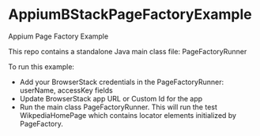 # AppiumBStackPageFactoryExample
Appium Page Factory Example

This repo contains a standalone Java main class file: PageFactoryRunner

To run this example:

* Add your BrowserStack credentials in the PageFactoryRunner: userName, accessKey fields
* Update BrowserStack app URL or Custom Id for the app
* Run the main class PageFactoryRunner. This will run the test WikpediaHomePage which contains locator elements initialized by PageFactory. 